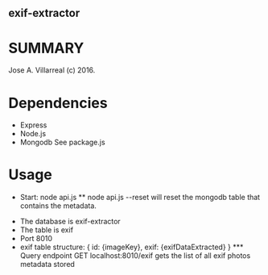exif-extractor
--------------------------------------

SUMMARY
========
Jose A. Villarreal (c) 2016.


Dependencies
============
- Express
- Node.js
- Mongodb
See package.js

Usage
===========
* Start:
node api.js
**
node api.js --reset
will reset the mongodb table that contains the metadata.
- The database is exif-extractor
- The table is exif
- Port 8010
- exif table structure:
{
	id: {imageKey},
	exif: {exifDataExtracted}
}
*** Query endpoint
GET localhost:8010/exif
gets the list of all exif photos metadata stored




